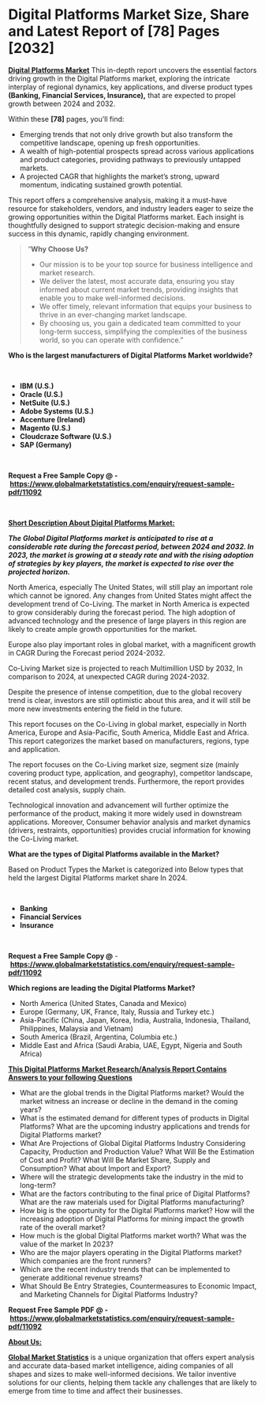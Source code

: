 <h1>Digital Platforms Market Size, Share and Latest Report of [78] Pages [2032]</h1>
<p><a href="https://www.globalmarketstatistics.com/market-reports/digital-platforms-market-11092"><strong>Digital Platforms Market</strong></a> This in-depth report uncovers the essential factors driving growth in the Digital Platforms market, exploring the intricate interplay of regional dynamics, key applications, and diverse product types <strong>(Banking, Financial Services, Insurance),</strong> that are expected to propel growth between 2024 and 2032.</p>
<p>Within these <strong>[78]</strong> pages, you'll find:</p>
<ul>
<li>Emerging trends that not only drive growth but also transform the competitive landscape, opening up fresh opportunities.</li>
<li>A wealth of high-potential prospects spread across various applications and product categories, providing pathways to previously untapped markets.</li>
<li>A projected CAGR that highlights the market&rsquo;s strong, upward momentum, indicating sustained growth potential.</li>
</ul>
<p>This report offers a comprehensive analysis, making it a must-have resource for stakeholders, vendors, and industry leaders eager to seize the growing opportunities within the Digital Platforms market. Each insight is thoughtfully designed to support strategic decision-making and ensure success in this dynamic, rapidly changing environment.</p>
<blockquote class="">
<p>&ldquo;<strong>Why Choose Us? </strong></p>
<ul>
<li>Our mission is to be your top source for business intelligence and market research.</li>
<li>We deliver the latest, most accurate data, ensuring you stay informed about current market trends, providing insights that enable you to make well-informed decisions.</li>
<li>We offer timely, relevant information that equips your business to thrive in an ever-changing market landscape.</li>
<li>By choosing us, you gain a dedicated team committed to your long-term success, simplifying the complexities of the business world, so you can operate with confidence.&rdquo;</li>
</ul>
</blockquote>
<p><strong>Who is the largest manufacturers of Digital Platforms Market worldwide?</strong></p>
<p>&nbsp;</p>
<ul>
<li><strong>IBM (U.S.)</strong></li>
<li><strong>Oracle (U.S.)</strong></li>
<li><strong>NetSuite (U.S.)</strong></li>
<li><strong>Adobe Systems (U.S.)</strong></li>
<li><strong>Accenture (Ireland)</strong></li>
<li><strong>Magento (U.S.)</strong></li>
<li><strong>Cloudcraze Software (U.S.)</strong></li>
<li><strong>SAP (Germany)</strong></li>
</ul>
<p>&nbsp;</p>
<p><strong>Request a Free Sample Copy @ -&nbsp;</strong><a href="https://www.globalmarketstatistics.com/enquiry/request-sample-pdf/11092"><strong>https://www.globalmarketstatistics.com/enquiry/request-sample-pdf/11092</strong></a></p>
<p>&nbsp;</p>
<p><strong><u>Short Description About Digital Platforms Market:</u></strong></p>
<p><strong><em>The Global Digital Platforms market is anticipated to rise at a considerable rate during the forecast period, between 2024 and 2032. In 2023, the market is growing at a steady rate and with the rising adoption of strategies by key players, the market is expected to rise over the projected horizon.</em></strong></p>
<p>North America, especially The United States, will still play an important role which cannot be ignored. Any changes from United States might affect the development trend of Co-Living. The market in North America is expected to grow considerably during the forecast period. The high adoption of advanced technology and the presence of large players in this region are likely to create ample growth opportunities for the market.</p>
<p>Europe also play important roles in global market, with a magnificent growth in CAGR During the Forecast period 2024-2032.</p>
<p>Co-Living Market size is projected to reach Multimillion USD by 2032, In comparison to 2024, at unexpected CAGR during 2024-2032.</p>
<p>Despite the presence of intense competition, due to the global recovery trend is clear, investors are still optimistic about this area, and it will still be more new investments entering the field in the future.</p>
<p>This report focuses on the Co-Living in global market, especially in North America, Europe and Asia-Pacific, South America, Middle East and Africa. This report categorizes the market based on manufacturers, regions, type and application.</p>
<p>The report focuses on the Co-Living market size, segment size (mainly covering product type, application, and geography), competitor landscape, recent status, and development trends. Furthermore, the report provides detailed cost analysis, supply chain.</p>
<p>Technological innovation and advancement will further optimize the performance of the product, making it more widely used in downstream applications. Moreover, Consumer behavior analysis and market dynamics (drivers, restraints, opportunities) provides crucial information for knowing the Co-Living market.</p>
<p><strong>What are the types of Digital Platforms available in the Market?</strong></p>
<p>Based on Product Types the Market is categorized into Below types that held the largest Digital Platforms market share In 2024.</p>
<p>&nbsp;</p>
<ul>
<li><strong>Banking</strong></li>
<li><strong>Financial Services</strong></li>
<li><strong>Insurance</strong></li>
</ul>
<p>&nbsp;</p>
<p><strong>Request a Free Sample Copy @</strong>&nbsp;-&nbsp;<a href="https://www.globalmarketstatistics.com/enquiry/request-sample-pdf/11092"><strong>https://www.globalmarketstatistics.com/enquiry/request-sample-pdf/11092</strong></a></p>
<p><strong>Which regions are leading the Digital Platforms Market?</strong></p>
<ul>
<li>North America (United States, Canada and Mexico)</li>
<li>Europe (Germany, UK, France, Italy, Russia and Turkey etc.)</li>
<li>Asia-Pacific (China, Japan, Korea, India, Australia, Indonesia, Thailand, Philippines, Malaysia and Vietnam)</li>
<li>South America (Brazil, Argentina, Columbia etc.)</li>
<li>Middle East and Africa (Saudi Arabia, UAE, Egypt, Nigeria and South Africa)</li>
</ul>
<p><strong><u>This Digital Platforms Market Research/Analysis Report Contains Answers to your following Questions</u></strong></p>
<ul>
<li>What are the global trends in the Digital Platforms market? Would the market witness an increase or decline in the demand in the coming years?</li>
<li>What is the estimated demand for different types of products in Digital Platforms? What are the upcoming industry applications and trends for Digital Platforms market?</li>
<li>What Are Projections of Global Digital Platforms Industry Considering Capacity, Production and Production Value? What Will Be the Estimation of Cost and Profit? What Will Be Market Share, Supply and Consumption? What about Import and Export?</li>
<li>Where will the strategic developments take the industry in the mid to long-term?</li>
<li>What are the factors contributing to the final price of Digital Platforms? What are the raw materials used for Digital Platforms manufacturing?</li>
<li>How big is the opportunity for the Digital Platforms market? How will the increasing adoption of Digital Platforms for mining impact the growth rate of the overall market?</li>
<li>How much is the global Digital Platforms market worth? What was the value of the market In 2023?</li>
<li>Who are the major players operating in the Digital Platforms market? Which companies are the front runners?</li>
<li>Which are the recent industry trends that can be implemented to generate additional revenue streams?</li>
<li>What Should Be Entry Strategies, Countermeasures to Economic Impact, and Marketing Channels for Digital Platforms Industry?</li>
</ul>
<p><strong>Request Free Sample PDF @ -&nbsp;</strong><a href="https://www.globalmarketstatistics.com/enquiry/request-sample-pdf/11092"><strong>https://www.globalmarketstatistics.com/enquiry/request-sample-pdf/11092</strong></a></p>
<p><strong><u>About Us:</u></strong></p>
<p><a href="https://www.globalmarketstatistics.com/"><strong>Global Market Statistics</strong></a>&nbsp;is a unique organization that offers expert analysis and accurate data-based market intelligence, aiding companies of all shapes and sizes to make well-informed decisions. We tailor inventive solutions for our clients, helping them tackle any challenges that are likely to emerge from time to time and affect their businesses.</p>